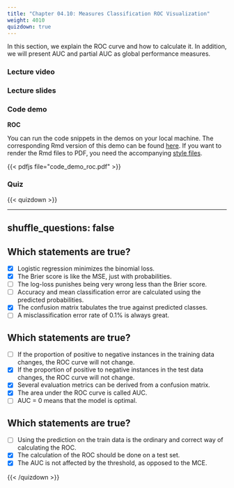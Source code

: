 ```yaml
---
title: "Chapter 04.10: Measures Classification ROC Visualization"
weight: 4010
quizdown: true
---
```

In this section, we explain the ROC curve and how to calculate it. In addition, we will present AUC and partial AUC as global performance measures.

<!--more-->

### Lecture video

<!-- {{< video id="m5We8ITYEVk" >}} -->

### Lecture slides

<!-- {{< pdfjs file="slides-evaluation-measures-classification-roc-space.pdf" >}} -->

### Code demo

**ROC**

You can run the code snippets in the demos on your local machine. The corresponding Rmd version of this demo can be found [here](https://github.com/compstat-lmu/lecture_i2ml/blob/master/code-demos/code_demo_roc.Rmd). If you want to render the Rmd files to PDF, you need the accompanying [style files](https://github.com/compstat-lmu/lecture_i2ml/tree/master/style). 

{{< pdfjs file="code_demo_roc.pdf" >}}

### Quiz

{{< quizdown >}}

---
shuffle_questions: false
---

## Which statements are true? 

- [x] Logistic regression minimizes the binomial loss.
- [x] The Brier score is like the MSE, just with probabilities.
- [ ] The log-loss punishes being very wrong less than the Brier score.
- [ ] Accuracy and mean classification error are calculated using the predicted probabilities.
- [x] The confusion matrix tabulates the true against predicted classes.
- [ ] A misclassification error rate of 0.1% is always great.

## Which statements are true? 

- [ ] If the proportion of positive to negative instances in the training data changes, the ROC curve will not change.
- [x] If the proportion of positive to negative instances in the test data changes, the ROC curve will not change.
- [x] Several evaluation metrics can be derived from a confusion matrix.
- [x] The area under the ROC curve is called AUC.
- [ ] AUC = 0 means that the model is optimal.

## Which statements are true? 

- [ ] Using the prediction on the train data is the ordinary and correct way of calculating the ROC.
- [x] The calculation of the ROC should be done on a test set.
- [x] The AUC is not affected by the threshold, as opposed to the MCE.

{{< /quizdown >}}